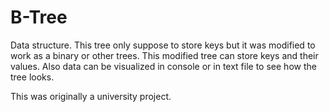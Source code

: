 # B-Tree
 Data structure. This tree only suppose to store keys but it was modified to work as a binary or other trees. This modified tree can store keys and their values. Also data can be visualized in console or in text file to see how the tree looks.
 
 This was originally a university project.
